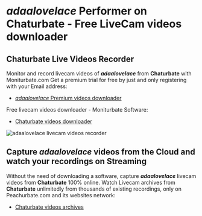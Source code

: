 # _adaalovelace_ Performer on Chaturbate - Free LiveCam videos downloader

## Chaturbate Live Videos Recorder

Monitor and record livecam videos of **_adaalovelace_** from **Chaturbate** with Moniturbate.com
Get a premium trial for free by just and only registering with your Email address:
* [_adaalovelace_ Premium videos downloader](https://moniturbate.com/request-demo-licence-key.html)

Free livecam videos downloader - Moniturbate Software:
* [Chaturbate videos downloader](https://moniturbate.com/moniturbate-download-software.html)

![_adaalovelace_ livecam videos recorder](https://peachurnet.com/templates/moniturbate-software.png)


## Capture _adaalovelace_ videos from the Cloud and watch your recordings on Streaming

Without the need of downloading a software, capture **_adaalovelace_** livecam videos from **Chaturbate** 100% online.
Watch Livecam archives from **Chaturbate** unlimitedly from thousands of existing recordings, only on Peachurbate.com and its websites network:
* [Chaturbate videos archives](https://peachurnet.com/)